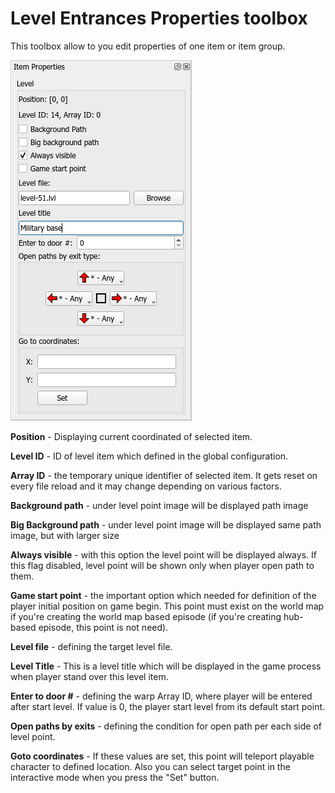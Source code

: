 # Level Entrances Properties toolbox

This toolbox allow to you edit properties of one item or item group.

![levelItemProps](../screenshots/WorldEditing/LevelItemProps.png)

**Position** - Displaying current coordinated of selected item.

**Level ID** - ID of level item which defined in the global configuration.

**Array ID** - the temporary unique identifier of selected item. It gets reset on every file reload and it may change depending on various factors.

**Background path** - under level point image will be displayed path image

**Big Background path** - under level point image will be displayed same path image, but with larger size

**Always visible** - with this option the level point will be displayed always. If this flag disabled, level point will be shown only when player open path to them.

**Game start point** - the important option which needed for definition of the player initial position on game begin. This point must exist on the world map if you're creating the world map based episode (if you're creating hub-based episode, this point is not need).

**Level file** - defining the target level file.

**Level Title** - This is a level title which will be displayed in the game process when player stand over this level item.

**Enter to door #** - defining the warp Array ID, where player will be entered after start level. If value is 0, the player start level from its default start point.

**Open paths by exits** - defining the <span class="ref_result">condition for open path per each side of level point.</span>

**Goto coordinates** - If these values are set, this point will teleport playable character to defined location. Also you can select target point in the interactive mode when you press the "Set" button.
